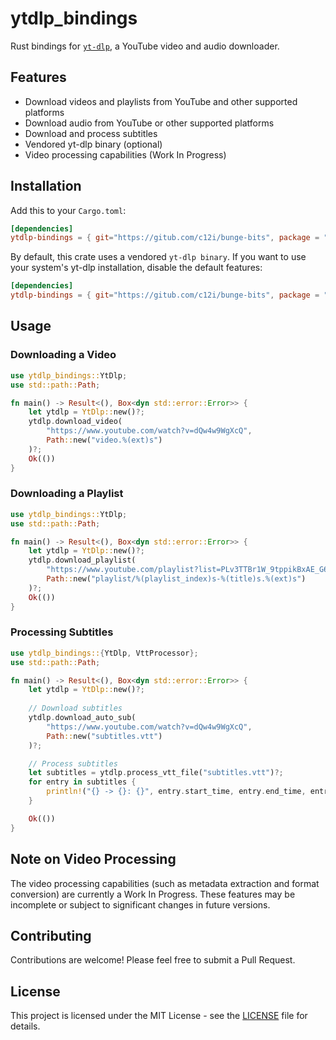 # ytdlp_bindings

Rust bindings for [`yt-dlp`](https://github.com/yt-dlp/yt-dlp), a YouTube video and audio downloader.

## Features

- Download videos and playlists from YouTube and other supported platforms
- Download audio from YouTube or other supported platforms
- Download and process subtitles
- Vendored yt-dlp binary (optional)
- Video processing capabilities (Work In Progress)

## Installation

Add this to your `Cargo.toml`:

```toml
[dependencies]
ytdlp-bindings = { git="https://gitub.com/c12i/bunge-bits", package = "ytdlp_bindings" }
```

By default, this crate uses a vendored `yt-dlp binary`. If you want to use your system's yt-dlp installation, disable the default features:

```toml
[dependencies]
ytdlp-bindings = { git="https://gitub.com/c12i/bunge-bits", package = "ytdlp_bindings", default-features = false }
```

## Usage

### Downloading a Video

```rust
use ytdlp_bindings::YtDlp;
use std::path::Path;

fn main() -> Result<(), Box<dyn std::error::Error>> {
    let ytdlp = YtDlp::new()?;
    ytdlp.download_video(
        "https://www.youtube.com/watch?v=dQw4w9WgXcQ",
        Path::new("video.%(ext)s")
    )?;
    Ok(())
}
```

### Downloading a Playlist

```rust
use ytdlp_bindings::YtDlp;
use std::path::Path;

fn main() -> Result<(), Box<dyn std::error::Error>> {
    let ytdlp = YtDlp::new()?;
    ytdlp.download_playlist(
        "https://www.youtube.com/playlist?list=PLv3TTBr1W_9tppikBxAE_G6qjWdBljBHJ",
        Path::new("playlist/%(playlist_index)s-%(title)s.%(ext)s")
    )?;
    Ok(())
}
```

### Processing Subtitles

```rust
use ytdlp_bindings::{YtDlp, VttProcessor};
use std::path::Path;

fn main() -> Result<(), Box<dyn std::error::Error>> {
    let ytdlp = YtDlp::new()?;
    
    // Download subtitles
    ytdlp.download_auto_sub(
        "https://www.youtube.com/watch?v=dQw4w9WgXcQ",
        Path::new("subtitles.vtt")
    )?;

    // Process subtitles
    let subtitles = ytdlp.process_vtt_file("subtitles.vtt")?;
    for entry in subtitles {
        println!("{} -> {}: {}", entry.start_time, entry.end_time, entry.text);
    }

    Ok(())
}
```

## Note on Video Processing

The video processing capabilities (such as metadata extraction and format conversion) are currently a Work In Progress. These features may be incomplete or subject to significant changes in future versions.

## Contributing

Contributions are welcome! Please feel free to submit a Pull Request.

## License

This project is licensed under the MIT License - see the [LICENSE](LICENSE) file for details.